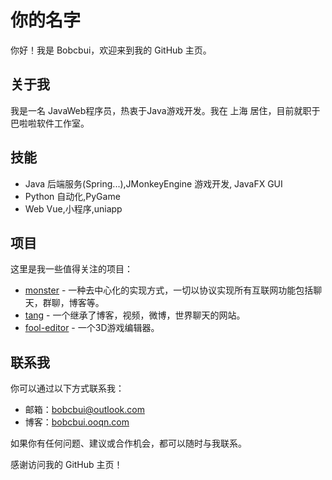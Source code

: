 # 你的名字

你好！我是 Bobcbui，欢迎来到我的 GitHub 主页。

## 关于我

我是一名 JavaWeb程序员，热衷于Java游戏开发。我在 上海 居住，目前就职于 巴啦啦软件工作室。

## 技能

- Java 后端服务(Spring...),JMonkeyEngine 游戏开发, JavaFX GUI
- Python 自动化,PyGame
- Web Vue,小程序,uniapp

## 项目

这里是我一些值得关注的项目：

- [monster](#) - 一种去中心化的实现方式，一切以协议实现所有互联网功能包括聊天，群聊，博客等。
- [tang](#) - 一个继承了博客，视频，微博，世界聊天的网站。
- [fool-editor](#) - 一个3D游戏编辑器。

## 联系我

你可以通过以下方式联系我：

- 邮箱：[bobcbui@outlook.com](bobcbui@outlook.com)
- 博客：[bobcbui.ooqn.com](bobcbui.ooqn.com)

如果你有任何问题、建议或合作机会，都可以随时与我联系。

感谢访问我的 GitHub 主页！

